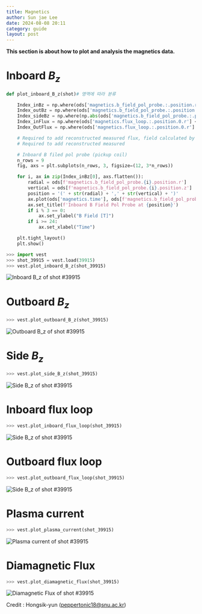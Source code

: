 ```yaml
---
title: Magnetics
author: Sun jae Lee
date: 2024-08-08 20:11
category: guide
layout: post
---
```


__This section is about how to plot and analysis the magnetics data.__

Inboard $B_{z}$
=====
```python 
def plot_inboard_B_z(shot)# 영역에 따라 분류

    Index_inBz = np.where(ods['magnetics.b_field_pol_probe.:.position.r']<0.09)
    Index_outBz = np.where(ods['magnetics.b_field_pol_probe.:.position.r']>0.795)
    Index_sideBz = np.where(np.abs(ods['magnetics.b_field_pol_probe.:.position.z']) > 0.8)
    Index_inFlux = np.where(ods['magnetics.flux_loop.:.position.0.r'] < 0.15)
    Index_OutFlux = np.where(ods['magnetics.flux_loop.:.position.0.r'] > 0.5)

    # Required to add reconstructed measured flux, field calculated by eddy current solver
    # Required to add reconstructed measured 

    # Inboard B filed pol probe (pickup coil)
    n_rows = 9
    fig, axs = plt.subplots(n_rows, 3, figsize=(12, 3*n_rows))

    for i, ax in zip(Index_inBz[0], axs.flatten()):
        radial = ods[f'magnetics.b_field_pol_probe.{i}.position.r']
        vertical = ods[f'magnetics.b_field_pol_probe.{i}.position.z']
        position = '(' + str(radial) + ',' + str(vertical) + ')'
        ax.plot(ods['magnetics.time'], ods[f'magnetics.b_field_pol_probe.{i}.field.data'])
        ax.set_title(f'Inboard B Field Pol Probe at {position}')
        if i % 3 == 0:
            ax.set_ylabel("B Field [T]")
        if i >= 24:
            ax.set_xlabel("Time")

    plt.tight_layout()
    plt.show()

>>> import vest
>>> shot_39915 = vest.load(39915)
>>> vest.plot_inboard_B_z(shot_39915)
```
![Inboard $B_z$ of shot #39915](https://vest-tokamak.github.io/vest/assets/images/magnetics/Inboard_B_z.png)

Outboard $B_{z}$
=====
```python 
>>> vest.plot_outboard_B_z(shot_39915)
```
![Outboard $B_z$ of shot #39915](https://vest-tokamak.github.io/vest/assets/images/magnetics/Outboard_B_z.png)


Side $B_{z}$
=====
```python 
>>> vest.plot_side_B_z(shot_39915)
```
![Side $B_z$ of shot #39915](https://vest-tokamak.github.io/vest/assets/images/magnetics/Side_B_z.png)



Inboard flux loop
=====
```python 
>>> vest.plot_inboard_flux_loop(shot_39915)
```
![Side $B_z$ of shot #39915](https://vest-tokamak.github.io/vest/assets/images/magnetics/Inboard_flux_loop.png)


Outboard flux loop
=====
```python 
>>> vest.plot_outboard_flux_loop(shot_39915)
```
![Side $B_z$ of shot #39915](https://vest-tokamak.github.io/vest/assets/images/magnetics/Outboard_flux_loop.png)



Plasma current
=====
```python 
>>> vest.plot_plasma_current(shot_39915)
```
![Plasma current of shot #39915](https://vest-tokamak.github.io/vest/assets/images/magnetics/plasma_current.png)


Diamagnetic Flux
=====
```python 
>>> vest.plot_diamagnetic_flux(shot_39915)
```
![Diamagnetic Flux of shot #39915](https://vest-tokamak.github.io/vest/assets/images/magnetics/diamagnetic_flux.png)


Credit : Hongsik-yun (peppertonic18@snu.ac.kr)
